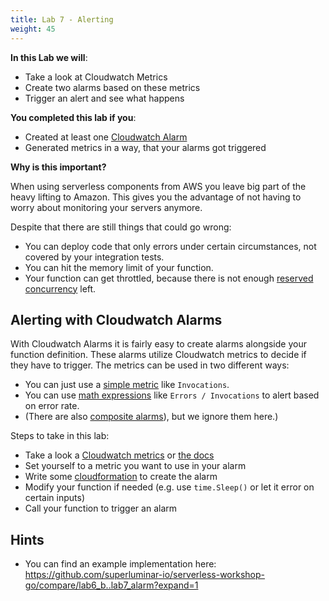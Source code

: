 ```yaml
---
title: Lab 7 - Alerting
weight: 45
---
```


**In this Lab we will**:

- Take a look at Cloudwatch Metrics 
- Create two alarms based on these metrics
- Trigger an alert and see what happens

**You completed this lab if you**:

- Created at least one [Cloudwatch Alarm](https://docs.aws.amazon.com/AWSCloudFormation/latest/UserGuide/aws-properties-cw-alarm.html)
- Generated metrics in a way, that your alarms got triggered

**Why is this important?**

When using serverless components from AWS you leave big part of the heavy lifting to Amazon. 
This gives you the advantage of not having to worry about monitoring your servers anymore.

Despite that there are still things that could go wrong:

- You can deploy code that only errors under certain circumstances, not covered by your integration tests.
- You can hit the memory limit of your function.
- Your function can get throttled, because there is not enough 
[reserved concurrency](https://docs.aws.amazon.com/lambda/latest/dg/configuration-concurrency.html) left. 

## Alerting with Cloudwatch Alarms

With Cloudwatch Alarms it is fairly easy to create alarms alongside your function definition. These alarms utilize 
Cloudwatch metrics to decide if they have to trigger. The metrics can be used in two different ways:

- You can just use a [simple metric](https://docs.aws.amazon.com/AWSCloudFormation/latest/UserGuide/aws-properties-cw-alarm.html#cfn-cloudwatch-alarms-metricname) like `Invocations`.
- You can use [math expressions](https://docs.aws.amazon.com/AWSCloudFormation/latest/UserGuide/aws-properties-cw-alarm.html#cfn-cloudwatch-alarm-metrics) like `Errors / Invocations` to alert based on error rate.
- (There are also [composite alarms](https://docs.aws.amazon.com/AmazonCloudWatch/latest/monitoring/AlarmThatSendsEmail.html)), but we ignore them here.)

Steps to take in this lab:

- Take a look a [Cloudwatch metrics](https://eu-central-1.console.aws.amazon.com/cloudwatch/home?region=eu-central-1#metricsV2:graph=~()) 
or [the docs](https://docs.aws.amazon.com/lambda/latest/dg/monitoring-metrics.html)
- Set yourself to a metric you want to use in your alarm
- Write some [cloudformation](https://docs.aws.amazon.com/AWSCloudFormation/latest/UserGuide/aws-properties-cw-alarm.html) to create the alarm
- Modify your function if needed (e.g. use `time.Sleep()` or let it error on certain inputs)
- Call your function to trigger an alarm

## Hints

- You can find an example implementation here: https://github.com/superluminar-io/serverless-workshop-go/compare/lab6_b..lab7_alarm?expand=1
